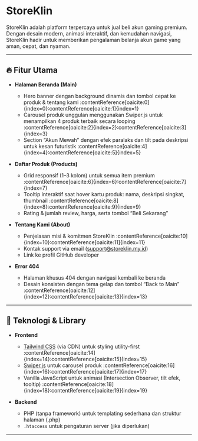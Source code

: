 # StoreKlin

StoreKlin adalah platform terpercaya untuk jual beli akun gaming premium. Dengan desain modern, animasi interaktif, dan kemudahan navigasi, StoreKlin hadir untuk memberikan pengalaman belanja akun game yang aman, cepat, dan nyaman.

---

## 🔥 Fitur Utama

- **Halaman Beranda (Main)**  
  - Hero banner dengan background dinamis dan tombol cepat ke produk & tentang kami :contentReference[oaicite:0]{index=0}:contentReference[oaicite:1]{index=1}  
  - Carousel produk unggulan menggunakan Swiper.js untuk menampilkan 4 produk terbaik secara looping :contentReference[oaicite:2]{index=2}:contentReference[oaicite:3]{index=3}  
  - Section “Akun Mewah” dengan efek paralaks dan tilt pada deskripsi untuk kesan futuristik :contentReference[oaicite:4]{index=4}:contentReference[oaicite:5]{index=5}

- **Daftar Produk (Products)**  
  - Grid responsif (1–3 kolom) untuk semua item premium :contentReference[oaicite:6]{index=6}:contentReference[oaicite:7]{index=7}  
  - Tooltip interaktif saat hover kartu produk: nama, deskripsi singkat, thumbnail :contentReference[oaicite:8]{index=8}:contentReference[oaicite:9]{index=9}  
  - Rating & jumlah review, harga, serta tombol “Beli Sekarang”

- **Tentang Kami (About)**  
  - Penjelasan misi & komitmen StoreKlin :contentReference[oaicite:10]{index=10}:contentReference[oaicite:11]{index=11}  
  - Kontak support via email (support@storeklin.my.id)  
  - Link ke profil GitHub developer

- **Error 404**  
  - Halaman khusus 404 dengan navigasi kembali ke beranda  
  - Desain konsisten dengan tema gelap dan tombol “Back to Main” :contentReference[oaicite:12]{index=12}:contentReference[oaicite:13]{index=13}

---

## 🚀 Teknologi & Library

- **Frontend**  
  - [Tailwind CSS](https://tailwindcss.com/) (via CDN) untuk styling utility-first :contentReference[oaicite:14]{index=14}:contentReference[oaicite:15]{index=15}  
  - [Swiper.js](https://swiperjs.com/) untuk carousel produk :contentReference[oaicite:16]{index=16}:contentReference[oaicite:17]{index=17}  
  - Vanilla JavaScript untuk animasi (Intersection Observer, tilt efek, tooltip) :contentReference[oaicite:18]{index=18}:contentReference[oaicite:19]{index=19}

- **Backend**  
  - PHP (tanpa framework) untuk templating sederhana dan struktur halaman (.php)  
  - `.htaccess` untuk pengaturan server (jika diperlukan)

---
